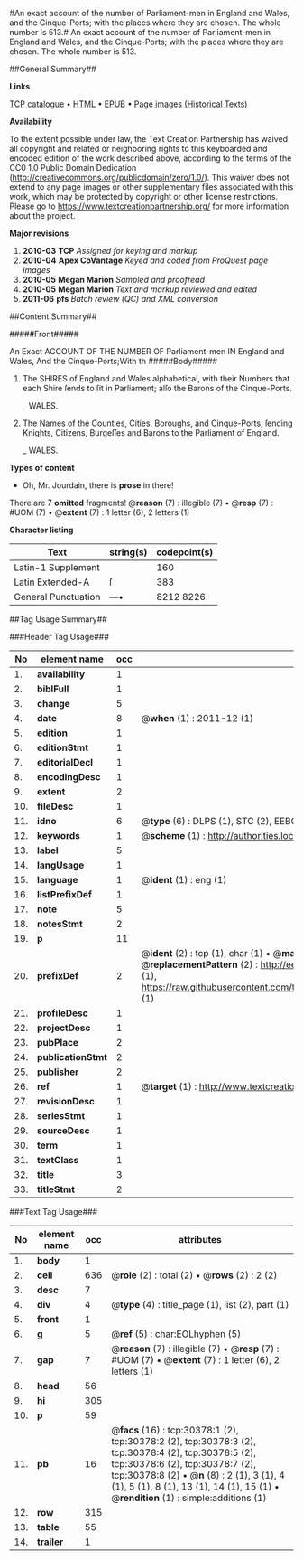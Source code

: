 #An exact account of the number of Parliament-men in England and Wales, and the Cinque-Ports; with the places where they are chosen. The whole number is 513.#
An exact account of the number of Parliament-men in England and Wales, and the Cinque-Ports; with the places where they are chosen. The whole number is 513.

##General Summary##

**Links**

[TCP catalogue](http://www.ota.ox.ac.uk/tcp/)  • 
[HTML](http://tei.it.ox.ac.uk/tcp/Texts-HTML/free/A38/A38857.html)  • 
[EPUB](http://tei.it.ox.ac.uk/tcp/Texts-EPUB/free/A38/A38857.epub) • 
[Page images (Historical Texts)](https://historicaltexts.jisc.ac.uk/eebo-99825986e)

**Availability**

To the extent possible under law, the Text Creation Partnership has waived all copyright and related or neighboring rights to this keyboarded and encoded edition of the work described above, according to the terms of the CC0 1.0 Public Domain Dedication (http://creativecommons.org/publicdomain/zero/1.0/). This waiver does not extend to any page images or other supplementary files associated with this work, which may be protected by copyright or other license restrictions. Please go to https://www.textcreationpartnership.org/ for more information about the project.

**Major revisions**

1. __2010-03__ __TCP__ *Assigned for keying and markup*
1. __2010-04__ __Apex CoVantage__ *Keyed and coded from ProQuest page images*
1. __2010-05__ __Megan Marion__ *Sampled and proofread*
1. __2010-05__ __Megan Marion__ *Text and markup reviewed and edited*
1. __2011-06__ __pfs__ *Batch review (QC) and XML conversion*

##Content Summary##

#####Front#####

An Exact ACCOUNT OF THE NUMBER OF Parliament-men IN England and Wales, And the Cinque-Ports;With th
#####Body#####

1. The SHIRES of England and Wales alphabetical, with their Numbers that each Shire ſends to ſit in Parliament; alſo the Barons of the Cinque-Ports.

    _ WALES.

1. The Names of the Counties, Cities, Boroughs, and Cinque-Ports, ſending Knights, Citizens, Burgeſſes and Barons to the Parliament of England.

    _ WALES.

**Types of content**

  * Oh, Mr. Jourdain, there is **prose** in there!

There are 7 **omitted** fragments! 
 @__reason__ (7) : illegible (7)  •  @__resp__ (7) : #UOM (7)  •  @__extent__ (7) : 1 letter (6), 2 letters (1)

**Character listing**


|Text|string(s)|codepoint(s)|
|---|---|---|
|Latin-1 Supplement| |160|
|Latin Extended-A|ſ|383|
|General Punctuation|—•|8212 8226|

##Tag Usage Summary##

###Header Tag Usage###

|No|element name|occ|attributes|
|---|---|---|---|
|1.|__availability__|1||
|2.|__biblFull__|1||
|3.|__change__|5||
|4.|__date__|8| @__when__ (1) : 2011-12 (1)|
|5.|__edition__|1||
|6.|__editionStmt__|1||
|7.|__editorialDecl__|1||
|8.|__encodingDesc__|1||
|9.|__extent__|2||
|10.|__fileDesc__|1||
|11.|__idno__|6| @__type__ (6) : DLPS (1), STC (2), EEBO-CITATION (1), PROQUEST (1), VID (1)|
|12.|__keywords__|1| @__scheme__ (1) : http://authorities.loc.gov/ (1)|
|13.|__label__|5||
|14.|__langUsage__|1||
|15.|__language__|1| @__ident__ (1) : eng (1)|
|16.|__listPrefixDef__|1||
|17.|__note__|5||
|18.|__notesStmt__|2||
|19.|__p__|11||
|20.|__prefixDef__|2| @__ident__ (2) : tcp (1), char (1)  •  @__matchPattern__ (2) : ([0-9\-]+):([0-9IVX]+) (1), (.+) (1)  •  @__replacementPattern__ (2) : http://eebo.chadwyck.com/downloadtiff?vid=$1&page=$2 (1), https://raw.githubusercontent.com/textcreationpartnership/Texts/master/tcpchars.xml#$1 (1)|
|21.|__profileDesc__|1||
|22.|__projectDesc__|1||
|23.|__pubPlace__|2||
|24.|__publicationStmt__|2||
|25.|__publisher__|2||
|26.|__ref__|1| @__target__ (1) : http://www.textcreationpartnership.org/docs/. (1)|
|27.|__revisionDesc__|1||
|28.|__seriesStmt__|1||
|29.|__sourceDesc__|1||
|30.|__term__|1||
|31.|__textClass__|1||
|32.|__title__|3||
|33.|__titleStmt__|2||


###Text Tag Usage###

|No|element name|occ|attributes|
|---|---|---|---|
|1.|__body__|1||
|2.|__cell__|636| @__role__ (2) : total (2)  •  @__rows__ (2) : 2 (2)|
|3.|__desc__|7||
|4.|__div__|4| @__type__ (4) : title_page (1), list (2), part (1)|
|5.|__front__|1||
|6.|__g__|5| @__ref__ (5) : char:EOLhyphen (5)|
|7.|__gap__|7| @__reason__ (7) : illegible (7)  •  @__resp__ (7) : #UOM (7)  •  @__extent__ (7) : 1 letter (6), 2 letters (1)|
|8.|__head__|56||
|9.|__hi__|305||
|10.|__p__|59||
|11.|__pb__|16| @__facs__ (16) : tcp:30378:1 (2), tcp:30378:2 (2), tcp:30378:3 (2), tcp:30378:4 (2), tcp:30378:5 (2), tcp:30378:6 (2), tcp:30378:7 (2), tcp:30378:8 (2)  •  @__n__ (8) : 2 (1), 3 (1), 4 (1), 5 (1), 8 (1), 13 (1), 14 (1), 15 (1)  •  @__rendition__ (1) : simple:additions (1)|
|12.|__row__|315||
|13.|__table__|55||
|14.|__trailer__|1||
